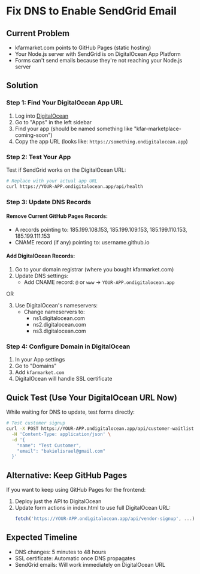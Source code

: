 # Fix DNS to Enable SendGrid Email

## Current Problem
- kfarmarket.com points to GitHub Pages (static hosting)
- Your Node.js server with SendGrid is on DigitalOcean App Platform
- Forms can't send emails because they're not reaching your Node.js server

## Solution

### Step 1: Find Your DigitalOcean App URL
1. Log into [DigitalOcean](https://cloud.digitalocean.com)
2. Go to "Apps" in the left sidebar
3. Find your app (should be named something like "kfar-marketplace-coming-soon")
4. Copy the app URL (looks like: `https://something.ondigitalocean.app`)

### Step 2: Test Your App
Test if SendGrid works on the DigitalOcean URL:
```bash
# Replace with your actual app URL
curl https://YOUR-APP.ondigitalocean.app/api/health
```

### Step 3: Update DNS Records

#### Remove Current GitHub Pages Records:
- A records pointing to: 185.199.108.153, 185.199.109.153, 185.199.110.153, 185.199.111.153
- CNAME record (if any) pointing to: username.github.io

#### Add DigitalOcean Records:
1. Go to your domain registrar (where you bought kfarmarket.com)
2. Update DNS settings:
   - Add CNAME record: `@` or `www` → `YOUR-APP.ondigitalocean.app`
   
OR

3. Use DigitalOcean's nameservers:
   - Change nameservers to:
     - ns1.digitalocean.com
     - ns2.digitalocean.com
     - ns3.digitalocean.com

### Step 4: Configure Domain in DigitalOcean
1. In your App settings
2. Go to "Domains" 
3. Add `kfarmarket.com`
4. DigitalOcean will handle SSL certificate

## Quick Test (Use Your DigitalOcean URL Now)
While waiting for DNS to update, test forms directly:

```bash
# Test customer signup
curl -X POST https://YOUR-APP.ondigitalocean.app/api/customer-waitlist \
  -H 'Content-Type: application/json' \
  -d '{
    "name": "Test Customer",
    "email": "bakielisrael@gmail.com"
  }'
```

## Alternative: Keep GitHub Pages
If you want to keep using GitHub Pages for the frontend:
1. Deploy just the API to DigitalOcean
2. Update form actions in index.html to use full DigitalOcean URL:
   ```javascript
   fetch('https://YOUR-APP.ondigitalocean.app/api/vendor-signup', ...)
   ```

## Expected Timeline
- DNS changes: 5 minutes to 48 hours
- SSL certificate: Automatic once DNS propagates
- SendGrid emails: Will work immediately on DigitalOcean URL